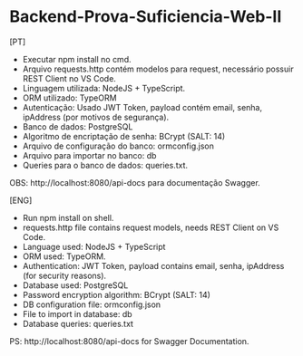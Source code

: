 # Backend-Prova-Suficiencia-Web-II

[PT]
- Executar npm install no cmd.
- Arquivo requests.http contém modelos para request, necessário possuir REST Client no VS Code.
- Linguagem utilizada: NodeJS + TypeScript.
- ORM utilizado: TypeORM
- Autenticação: Usado JWT Token, payload contém email, senha, ipAddress (por motivos de segurança).
- Banco de dados: PostgreSQL
- Algoritmo de encriptação de senha: BCrypt (SALT: 14)
- Arquivo de configuração do banco: ormconfig.json
- Arquivo para importar no banco: db
- Queries para o banco de dados: queries.txt.

OBS: http://localhost:8080/api-docs para documentação Swagger.

[ENG]
- Run npm install on shell.
- requests.http file contains request models, needs REST Client on VS Code.
- Language used: NodeJS + TypeScript
- ORM used: TypeORM.
- Authentication: JWT Token, payload contains email, senha, ipAddress (for security reasons).
- Database used: PostgreSQL
- Password encryption algorithm: BCrypt (SALT: 14)
- DB configuration file: ormconfig.json
- File to import in database: db
- Database queries: queries.txt

PS: http://localhost:8080/api-docs for Swagger Documentation.
